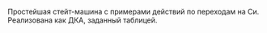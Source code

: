  Простейшая стейт-машина с примерами действий по переходам на Си. Реализована как ДКА, заданный таблицей.
